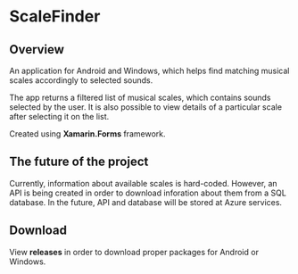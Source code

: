 # ScaleFinder

## Overview

An application for Android and Windows, which helps find matching musical scales accordingly to selected sounds.

The app returns a filtered list of musical scales, which contains sounds selected by the user. It is also possible to view details of a particular scale after selecting it on the list.

Created using **Xamarin.Forms** framework.

## The future of the project

Currently, information about available scales is hard-coded. However, an API is being created in order to download inforation about them from a SQL database. In the future, API and database will be stored at Azure services.

## Download

View **releases** in order to download proper packages for Android or Windows.
